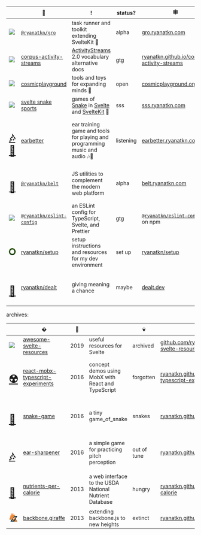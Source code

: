 |                                                                                                                                                                                          | 🐢                                                                             | !                                                                                                                                    | status?      | 🕸️                                                                                                | topics                                                                                                                                                                                                                                                      |
| ---------------------------------------------------------------------------------------------------------------------------------------------------------------------------------------- | ------------------------------------------------------------------------------ | ------------------------------------------------------------------------------------------------------------------------------------ | ------------ | ------------------------------------------------------------------------------------------------- | ----------------------------------------------------------------------------------------------------------------------------------------------------------------------------------------------------------------------------------------------------------- |
| <a href="https://github.com/ryanatkn/gro"><img src="https://raw.githubusercontent.com/ryanatkn/gro/main/static/favicon.png" /></a>                                                       | [`@ryanatkn/gro`](https://github.com/ryanatkn/gro)                                 | task runner and toolkit extending SvelteKit 🌰                                                                                                        | alpha        | <a href="https://gro.ryanatkn.com/">gro.ryanatkn.com</a>                                                                                       | [web](https://github.com/topics/web) [svelte](https://github.com/topics/svelte) [sveltekit](https://github.com/topics/sveltekit) [typescript](https://github.com/topics/typescript)                                                                         |
| <a href="https://github.com/ryanatkn/corpus-activity-streams"><img src="https://avatars.githubusercontent.com/u/219549?s=200&v=4" /></a>                                                 | [corpus-activity-streams](https://github.com/ryanatkn/corpus-activity-streams) | [ActivityStreams](https://en.wikipedia.org/wiki/Activity_Streams_(format)) 2.0 vocabulary alternative docs                                                                                      | gtg          | [ryanatkn.github.io/corpus-activity-streams](https://ryanatkn.github.io/corpus-activity-streams/) | [activitystreams](https://github.com/topics/activitystreams) [activitypub](https://github.com/topics/activitypub) [fediverse](https://github.com/topics/fediverse)                                                                                          |
| <a href="https://github.com/ryanatkn/cosmicplayground"><img src="https://raw.githubusercontent.com/ryanatkn/cosmicplayground/main/static/assets/characters/cosmic-kitty.webp" /></a> | [cosmicplayground](https://github.com/ryanatkn/cosmicplayground)               | tools and toys for expanding minds 🌌                                                                                                | open         | [cosmicplayground.org](https://www.cosmicplayground.org/)                                         | [web](https://github.com/topics/web) [game](https://github.com/topics/game) [space](https://github.com/topics/space) [svelte](https://github.com/topics/svelte) [sveltekit](https://github.com/topics/sveltekit) [pixijs](https://github.com/topics/pixijs) |
| <a href="https://github.com/ryanatkn/svelte_snake_sports"><img src="https://raw.githubusercontent.com/ryanatkn/svelte_snake_sports/main/static/favicon.png" /></a>                   | [svelte snake sports](https://github.com/ryanatkn/svelte_snake_sports)         | games of [Snake](https://wikipedia.org/wiki/Snake_game) in [Svelte](https://svelte.dev/) and [SvelteKit](https://kit.svelte.dev/) 🐍 | sss          | [sss.ryanatkn.com](https://sss.ryanatkn.com/)         | [web](https://github.com/topics/web) [game](https://github.com/topics/game) [snake](https://github.com/topics/snake) [svelte](https://github.com/topics/svelte) [sveltekit](https://github.com/topics/sveltekit)                                            |
| <a href="https://github.com/ryanatkn/earbetter"><h1>🎶🦜</h1></a>                                                                                                                        | [earbetter](https://github.com/ryanatkn/earbetter)                             | ear training game and tools for playing and programming music and audio 🎶🦜                                                         | listening    | [earbetter.ryanatkn.com](https://earbetter.ryanatkn.com/)                                         | [ear-training](https://github.com/topics/ear-training) [ear-training-game](https://github.com/topics/ear-training-game) [game](https://github.com/topics/game) [music](https://github.com/topics/music) [audio](https://github.com/topics/audio)            |
| <a href="https://github.com/ryanatkn/belt"><h1>🦕</h1></a>                                                                                                                               | [`@ryanatkn/belt`](https://github.com/ryanatkn/belt)                               | JS utilities to complement the modern web platform                                                                                               | alpha    | [belt.ryanatkn.com](https://belt.ryanatkn.com/)                                                           | [javascript](https://github.com/topics/javascript) [library](https://github.com/topics/library) [typescript](https://github.com/topics/typescript) [web](https://github.com/topics/web)                                                                                                                  |
| <a href="https://github.com/ryanatkn/eslint-config"><img src="https://avatars.githubusercontent.com/u/6019716?s=200&v=4" /></a>                                                            | [`@ryanatkn/eslint-config`](https://github.com/ryanatkn/eslint-config)             | an ESLint config for TypeScript, Svelte, and Prettier                                                                                | gtg          | [`@ryanatkn/eslint-config`](https://www.npmjs.com/package/@ryanatkn/eslint-config) on npm             | [eslint](https://github.com/topics/eslint) [svelte](https://github.com/topics/svelte) [typescript](https://github.com/topics/typescript)                                                                                                                    |
| <a href="https://github.com/ryanatkn/setup"><img src="https://raw.githubusercontent.com/ryanatkn/ryanatkn.com/main/static/favicon.png" /></a>                                        | [ryanatkn/setup](https://github.com/ryanatkn/setup)                            | setup instructions and resources for my dev environment                                                                              | set up       | [ryanatkn/setup](https://github.com/ryanatkn/setup)                                               | [dev-setup](https://github.com/topics/dev-setup) [web](https://github.com/topics/web)                                                                                                                                                                       |
| <h1><a href="https://github.com/ryanatkn/dealt">🔮</a></h1>                                                                                                                              | [ryanatkn/dealt](https://github.com/ryanatkn/dealt)                            | giving meaning a chance                                                                                                              | maybe        | [dealt.dev](https://www.dealt.dev/)                                                               | [web](https://github.com/topics/web)                                                                                                                                                                                                                        |

archives:

|                                                                                                                                                                                | �                                                                                                  | 🦴   |                                                        | 💀            | 🕸️                                                                                                                    |                                                                                                                                    |
| ------------------------------------------------------------------------------------------------------------------------------------------------------------------------------ | -------------------------------------------------------------------------------------------------- | ---- | ------------------------------------------------------ | ------------- | --------------------------------------------------------------------------------------------------------------------- | ---------------------------------------------------------------------------------------------------------------------------------- |
| <a href="https://github.com/ryanatkn/awesome-svelte-resources"><img src="https://raw.githubusercontent.com/ryanatkn/awesome-svelte-resources/master/svelte-logo.svg" /></a>    | [awesome-svelte-resources](https://github.com/ryanatkn/awesome-svelte-resources)                   | 2019 | useful resources for Svelte                            | archived      | [github.com/ryanatkn/awesome-svelte-resources](https://github.com/ryanatkn/awesome-svelte-resources/)                 | [svelte](https://github.com/topics/svelte) [javascript](https://github.com/topics/javascript) [web](https://github.com/topics/web) |
| <h1><a href="https://github.com/ryanatkn/react-mobx-typescript-experiments">☢️</a></h1>                                                                                        | [react-mobx-typescript-experiments](https://github.com/ryanatkn/react-mobx-typescript-experiments) | 2016 | concept demos using MobX with React and TypeScript     | forgotten     | [ryanatkn.github.io/react-mobx-typescript-experiments](https://ryanatkn.github.io/react-mobx-typescript-experiments/) | shrug                                                                                                                              |
| <h1><a href="https://github.com/ryanatkn/snake-game">🐍</a></h1>                                                                                                               | [snake-game](https://github.com/ryanatkn/snake-game)                                               | 2016 | a tiny game_of_snake                                   | snakes | [ryanatkn.github.io/snake-game](http://ryanatkn.github.io/snake-game)                                                 | interview question, successor is [svelte_snake_sports](https://github.com/ryanatkn/svelte_snake_sports)                                                                                                                 |
| <h1><a href="https://github.com/ryanatkn/ear-sharpener">🎶</a></h1>                                                                                                            | [ear-sharpener](https://github.com/ryanatkn/ear-sharpener)                                         | 2016 | a simple game for practicing pitch perception          | out of tune   | [ryanatkn.github.io/ear-sharpener](http://ryanatkn.github.io/ear-sharpener)                                           | do not use this much, it's literally out of tune, successor is [earbetter](https://github.com/ryanatkn/earbetter)                                                                                   |
| <h1><a href="https://github.com/ryanatkn/nutrients-per-calorie">🐬</a></h1>                                                                                                    | [nutrients-per-calorie](https://github.com/ryanatkn/nutrients-per-calorie)                         | 2013 | a web interface to the USDA National Nutrient Database | hungry        | [ryanatkn.github.io/nutrients-per-calorie](http://ryanatkn.github.io/nutrients-per-calorie)                           | food                                                                                                                               |
| <a href="https://github.com/ryanatkn/backbone.giraffe"><img src="https://raw.githubusercontent.com/ryanatkn/backbone.giraffe/master/dist/docs/img/backbone.giraffe.png" /></a> | [backbone.giraffe](https://github.com/ryanatkn/backbone.giraffe)                                   | 2013 | extending backbone.js to new heights                   | extinct       | [ryanatkn.github.io/backbone.giraffe](https://ryanatkn.github.io/backbone.giraffe/)                                   | rip🦴️🦒                                                                                                                           |
